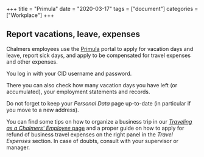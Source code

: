 +++
title =  "Primula"
date  = "2020-03-17"
tags = ["document"]
categories = ["Workplace"]
+++

## Report vacations, leave, expenses

Chalmers employees use the 
[Primula](https://personal.portal.chalmers.se/chalmers/) portal to apply for vacation days and leave, report sick days, and apply to be compensated for travel expenses and other expenses. 

You log in with your CID username and password.

There you can also check how many vacation days you have left (or accumulated), your employment statements and records. 

Do not forget to keep your *Personal Data* page up-to-date (in particular if you move to a new address).

You can find some tips on how to organize a business trip in our [*Traveling as a Chalmers' Employee* page](/posts/travelex) and a proper guide on how to apply for refund of business travel expenses on the right panel in the *Travel Expenses* section. In case of doubts, consult with your supervisor or manager.
